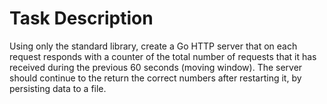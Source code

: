 # Task Description

Using only the standard library, create a Go HTTP server that on each request responds with a counter of the total number of requests that it has received during the previous 60 seconds (moving window). The server should continue to the return the correct numbers after restarting it, by persisting data to a file.

